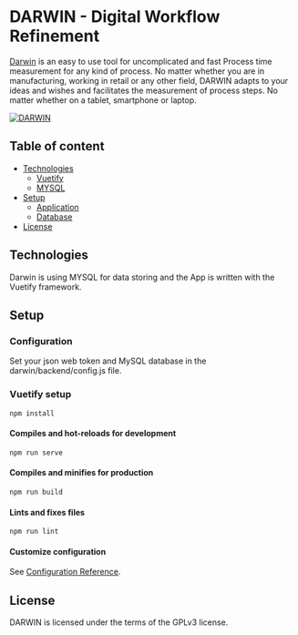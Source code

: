 DARWIN - **D**igit**a**l Wo**r**kflo**w** Ref**in**ement
======================

[Darwin](https://darwin.kmpc.de) is an easy to use tool for uncomplicated and fast
Process time measurement for any kind of process. No matter whether you are in manufacturing,
working in retail or any other field, DARWIN adapts to your
ideas and wishes and facilitates the measurement of process steps.
No matter whether on a tablet, smartphone or laptop. 

[![DARWIN](https://darwin.kmpc.de/wp-content/uploads/2020/05/Dawin.png)](https://darwin.kmpc.de/)


## Table of content
- [Technologies](#technologies)
    - [Vuetify](https://vuetifyjs.com/)
    - [MYSQL](https://www.mysql.com/)
- [Setup](#setup)
    - [Application](#application)
    - [Database](#database)
- [License](#license)

## Technologies

Darwin is using MYSQL for data storing and the App is written with the Vuetify framework. 

## Setup

### Configuration 

Set your json web token and MySQL database in the darwin/backend/config.js file.

### Vuetify setup
```
npm install
```

#### Compiles and hot-reloads for development
```
npm run serve
```

#### Compiles and minifies for production
```
npm run build
```

#### Lints and fixes files
```
npm run lint
```

#### Customize configuration
See [Configuration Reference](https://cli.vuejs.org/config/).


## License

DARWIN is licensed under the terms of the GPLv3 license.